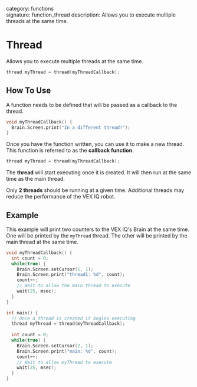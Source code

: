 category: functions  
signature: function_thread
description: Allows you to execute multiple threads at the same time.

# Thread

Allows you to execute multiple threads at the same time.

```cpp
thread myThread = thread(myThreadCallback);
```

## How To Use

A function needs to be defined that will be passed as a callback to the thread.

```cpp
void myThreadCallback() {
  Brain.Screen.print("In a different thread!");
}
```
Once you have the function written, you can use it to make a new thread. This function is referred to as the **callback function**.

```cpp
thread myThread = thread(myThreadCallback);
```
The **thread** will start executing once it is created. It will then run at the same time as the main thread.

Only **2 threads** should be running at a given time. Additional threads may reduce the performance of the VEX IQ robot.
    
## Example

This example will print two counters to the VEX IQ's Brain at the same time. One will be printed by the `myThread` thread. The other will be printed by the main thread at the same time.

```cpp
void myThreadCallback() {
  int count = 0;
  while(true) {
    Brain.Screen.setCursor(1, 1);
    Brain.Screen.print("thread1: %d", count);
    count++;
    // Wait to allow the main thread to execute
    wait(25, msec);
  }
}

int main() {
  // Once a thread is created it begins executing
  thread myThread = thread(myThreadCallback);
  
  int count = 0;
  while(true) {
    Brain.Screen.setCursor(2, 1);
    Brain.Screen.print("main: %d", count);
    count++;
    // Wait to allow myThread to execute
    wait(25, msec);
  }
}
```

<advanced>
</advanced>
